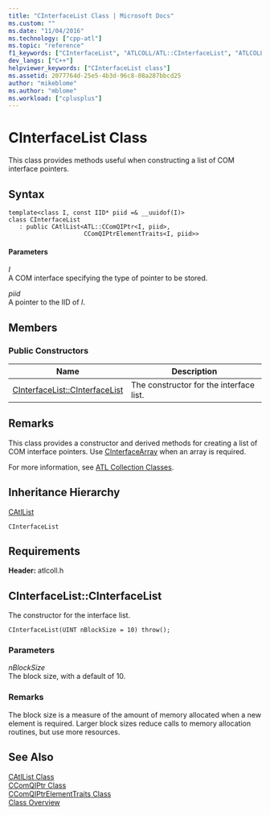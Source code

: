 ```yaml
---
title: "CInterfaceList Class | Microsoft Docs"
ms.custom: ""
ms.date: "11/04/2016"
ms.technology: ["cpp-atl"]
ms.topic: "reference"
f1_keywords: ["CInterfaceList", "ATLCOLL/ATL::CInterfaceList", "ATLCOLL/ATL::CInterfaceList::CInterfaceList"]
dev_langs: ["C++"]
helpviewer_keywords: ["CInterfaceList class"]
ms.assetid: 2077764d-25e5-4b3d-96c8-08a287bbcd25
author: "mikeblome"
ms.author: "mblome"
ms.workload: ["cplusplus"]
---
```

# CInterfaceList Class

This class provides methods useful when constructing a list of COM interface pointers.

## Syntax

```
template<class I, const IID* piid =& __uuidof(I)>  
class CInterfaceList 
   : public CAtlList<ATL::CComQIPtr<I, piid>,
                     CComQIPtrElementTraits<I, piid>>
```

#### Parameters

*I*  
A COM interface specifying the type of pointer to be stored.

*piid*  
A pointer to the IID of *I*.

## Members

### Public Constructors

|Name|Description|
|----------|-----------------|
|[CInterfaceList::CInterfaceList](#cinterfacelist)|The constructor for the interface list.|

## Remarks

This class provides a constructor and derived methods for creating a list of COM interface pointers. Use [CInterfaceArray](../../atl/reference/cinterfacearray-class.md) when an array is required.

For more information, see [ATL Collection Classes](../../atl/atl-collection-classes.md).

## Inheritance Hierarchy

[CAtlList](../../atl/reference/catllist-class.md)

`CInterfaceList`

## Requirements

**Header:** atlcoll.h

##  <a name="cinterfacelist"></a>  CInterfaceList::CInterfaceList

The constructor for the interface list.

```
CInterfaceList(UINT nBlockSize = 10) throw();
```

### Parameters

*nBlockSize*  
The block size, with a default of 10.

### Remarks

The block size is a measure of the amount of memory allocated when a new element is required. Larger block sizes reduce calls to memory allocation routines, but use more resources.

## See Also

[CAtlList Class](../../atl/reference/catllist-class.md)   
[CComQIPtr Class](../../atl/reference/ccomqiptr-class.md)   
[CComQIPtrElementTraits Class](../../atl/reference/ccomqiptrelementtraits-class.md)   
[Class Overview](../../atl/atl-class-overview.md)

